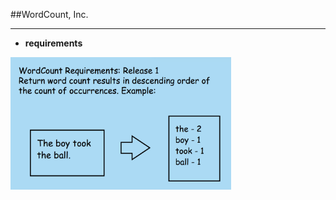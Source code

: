 <!-- .slide: data-background="resources/footer.svg" data-background-size="contain" data-background-position="bottom"  -->

##WordCount, Inc.
- - -
* **requirements**

<img class="plain" width="70%" height="70%" src="resources/teaming-simulation/req-03.png" />
  
<br/>
<br/>
<br/>
<br/>
<br/>
<br/>
<br/>
<br/>
<br/>
<br/>
<br/>
<br/>
<br/>
<br/>
<br/>
<br/>
<br/>
<br/>

<aside class="notes">
  <p>
  </p>
  <p>
  </p>
</aside>
